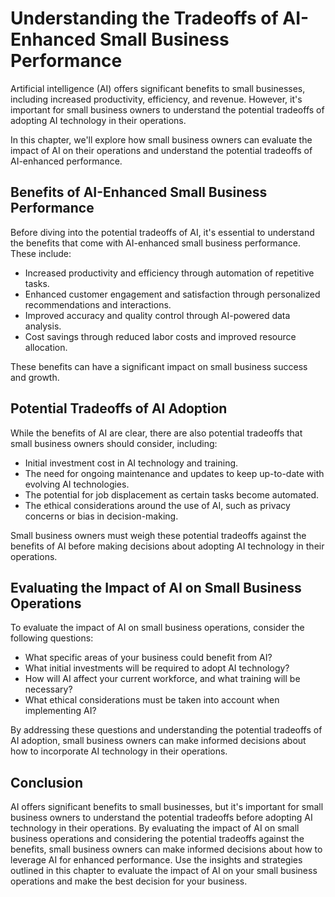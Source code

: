 Understanding the Tradeoffs of AI-Enhanced Small Business Performance
==========================================================================================================================================

Artificial intelligence (AI) offers significant benefits to small businesses, including increased productivity, efficiency, and revenue. However, it's important for small business owners to understand the potential tradeoffs of adopting AI technology in their operations.

In this chapter, we'll explore how small business owners can evaluate the impact of AI on their operations and understand the potential tradeoffs of AI-enhanced performance.

Benefits of AI-Enhanced Small Business Performance
--------------------------------------------------

Before diving into the potential tradeoffs of AI, it's essential to understand the benefits that come with AI-enhanced small business performance. These include:

* Increased productivity and efficiency through automation of repetitive tasks.
* Enhanced customer engagement and satisfaction through personalized recommendations and interactions.
* Improved accuracy and quality control through AI-powered data analysis.
* Cost savings through reduced labor costs and improved resource allocation.

These benefits can have a significant impact on small business success and growth.

Potential Tradeoffs of AI Adoption
----------------------------------

While the benefits of AI are clear, there are also potential tradeoffs that small business owners should consider, including:

* Initial investment cost in AI technology and training.
* The need for ongoing maintenance and updates to keep up-to-date with evolving AI technologies.
* The potential for job displacement as certain tasks become automated.
* The ethical considerations around the use of AI, such as privacy concerns or bias in decision-making.

Small business owners must weigh these potential tradeoffs against the benefits of AI before making decisions about adopting AI technology in their operations.

Evaluating the Impact of AI on Small Business Operations
--------------------------------------------------------

To evaluate the impact of AI on small business operations, consider the following questions:

* What specific areas of your business could benefit from AI?
* What initial investments will be required to adopt AI technology?
* How will AI affect your current workforce, and what training will be necessary?
* What ethical considerations must be taken into account when implementing AI?

By addressing these questions and understanding the potential tradeoffs of AI adoption, small business owners can make informed decisions about how to incorporate AI technology in their operations.

Conclusion
----------

AI offers significant benefits to small businesses, but it's important for small business owners to understand the potential tradeoffs before adopting AI technology in their operations. By evaluating the impact of AI on small business operations and considering the potential tradeoffs against the benefits, small business owners can make informed decisions about how to leverage AI for enhanced performance. Use the insights and strategies outlined in this chapter to evaluate the impact of AI on your small business operations and make the best decision for your business.
